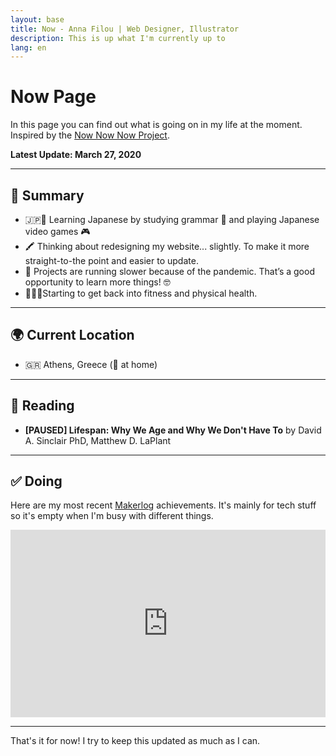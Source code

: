 ```yaml
---
layout: base
title: Now - Anna Filou | Web Designer, Illustrator
description: This is up what I'm currently up to
lang: en
---
```


# Now Page

In this page you can find out what is going on in my life at the moment.
Inspired by the [Now Now Now Project](https://nownownow.com/about).

**Latest Update: March 27, 2020**

---

## 📜 Summary
- 🇯🇵💬 Learning Japanese by studying grammar 📕 and playing Japanese video games 🎮
- 🖍 Thinking about redesigning my website... slightly. To make it more straight-to-the point and easier to update.
- 🦠 Projects are running slower because of the pandemic. That’s a good opportunity to learn more things! 🤓
- 🏃🏻‍♀️Starting to get back into fitness and physical health.

---

## 🌍 Current Location
- 🇬🇷 Athens, Greece (🏡 at home)

---

## 📖 Reading
- **[PAUSED] Lifespan: Why We Age and Why We Don't Have To** by David A. Sinclair PhD, Matthew D. LaPlant

---

## ✅ Doing
Here are my most recent [Makerlog](https://getmakerlog.com/about) achievements. It's mainly for tech stuff so it's empty when I'm busy with different things.

<iframe title="Makerlog Embed" height="300" style="width:100%" scrolling="no" frameborder="0" allowtransparency="true" src="https://api.getmakerlog.com/users/1293/embed"></iframe>

---

That's it for now! I try to keep this updated as much as I can.
